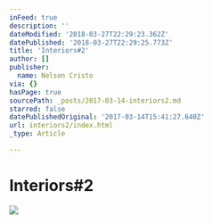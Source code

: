 ```yaml
---
inFeed: true
description: ''
dateModified: '2018-03-27T22:29:23.362Z'
datePublished: '2018-03-27T22:29:25.773Z'
title: 'Interiors#2'
author: []
publisher:
  name: Nelson Cristo
via: {}
hasPage: true
sourcePath: _posts/2017-03-14-interiors2.md
starred: false
datePublishedOriginal: '2017-03-14T15:41:27.640Z'
url: interiors2/index.html
_type: Article

---
```

# Interiors\#2
![](https://the-grid-user-content.s3-us-west-2.amazonaws.com/348370fb-85fc-4936-823f-99839cf700a2.jpg)